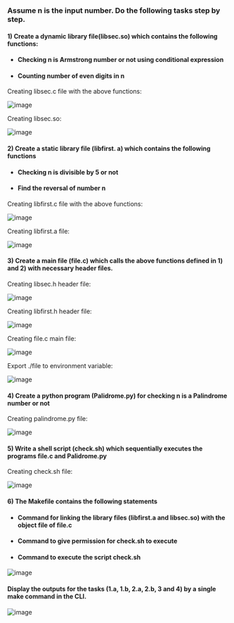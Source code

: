 ### Assume n is the input number. Do the following tasks step by step.

#### 1) Create a dynamic library file(libsec.so) which contains the following functions:
   - #### Checking n is Armstrong number or not using conditional expression
   - #### Counting number of even digits in n

Creating libsec.c file with the above functions:

![image](https://github.com/user-attachments/assets/f071d877-51a4-4182-8e1d-66efc04f35c6)

Creating libsec.so:

![image](https://github.com/user-attachments/assets/8ad346c2-6d6b-49ad-9d09-349ed3fed18e)

#### 2) Create a static library file (libfirst. a) which contains the following functions
   - #### Checking n is divisible by 5 or not
   - #### Find the reversal of number n

Creating libfirst.c file with the above functions:

![image](https://github.com/user-attachments/assets/a93cd5f8-2fdb-454c-824c-f7f1f4f848b6)

Creating libfirst.a file:

![image](https://github.com/user-attachments/assets/f753057c-ed42-4441-a1b9-1eae802600f8)

#### 3) Create a main file (file.c) which calls the above functions defined in 1) and 2) with necessary header files.

Creating libsec.h header file:

![image](https://github.com/user-attachments/assets/4abffcc3-cf26-4aa6-a646-2ecfb848a0c2)

Creating libfirst.h header file:

![image](https://github.com/user-attachments/assets/b60301da-d981-42f1-a1b4-638bbe334f5b)

Creating file.c main file:

![image](https://github.com/user-attachments/assets/63be2fe7-cfe7-49d9-b5c6-75c5d4402471)

Export ./file to environment variable:

![image](https://github.com/user-attachments/assets/0abebdc7-0e2e-4cd9-a369-dcf4459c3336)

#### 4) Create a python program (Palidrome.py) for checking n is a Palindrome number or not

Creating palindrome.py file:

![image](https://github.com/user-attachments/assets/dec73323-28ba-4189-bffc-120e7ceaaf01)

#### 5) Write a shell script (check.sh) which sequentially executes the programs file.c and Palidrome.py

Creating check.sh file:

![image](https://github.com/user-attachments/assets/56be3eba-103f-419d-a2c4-069c74402cf8)

#### 6) The Makefile contains the following statements
   - #### Command for linking the library files (libfirst.a and libsec.so) with the object file of file.c
   - #### Command to give permission for check.sh to execute
   - #### Command to execute the script check.sh

![image](https://github.com/user-attachments/assets/921773bb-769f-4671-971c-8ba8a44c736e)

#### Display the outputs for the tasks (1.a, 1.b, 2.a, 2.b, 3 and 4) by a single make command in the CLI.

![image](https://github.com/user-attachments/assets/58b4d7ce-dd92-49bc-a441-9270802d0f3f)









